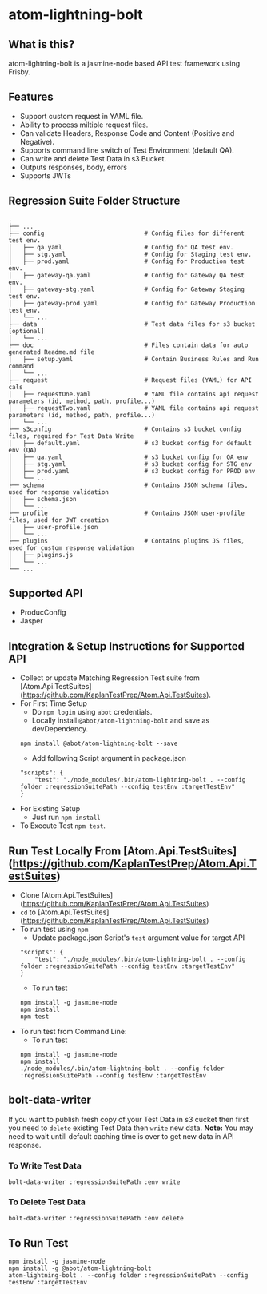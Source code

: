 # atom-lightning-bolt

## What is this?
atom-lightning-bolt is a jasmine-node based API test framework using Frisby.

## Features
* Support custom request in YAML file.
* Ability to process miltiple request files.
* Can validate Headers, Response Code and Content (Positive and Negative).
* Supports command line switch of Test Environment (default QA).
* Can write and delete Test Data in s3 Bucket.
* Outputs responses, body, errors
* Supports JWTs

## Regression Suite Folder Structure

    .
    ├── ...
    ├── config                            # Config files for different test env.
    │   ├── qa.yaml                       # Config for QA test env.
    │   ├── stg.yaml                      # Config for Staging test env.
    │   ├── prod.yaml                     # Config for Production test env.
    │   ├── gateway-qa.yaml               # Config for Gateway QA test env.
    │   ├── gateway-stg.yaml              # Config for Gateway Staging test env.
    │   ├── gateway-prod.yaml             # Config for Gateway Production test env.
    │   └── ...
    ├── data                              # Test data files for s3 bucket [optional]
    │   └── ...
    ├── doc                               # Files contain data for auto generated Readme.md file
    │   ├── setup.yaml                    # Contain Business Rules and Run command
    │   └── ...
    ├── request                           # Request files (YAML) for API cals
    │   ├── requestOne.yaml               # YAML file contains api request parameters (id, method, path, profile...)
    │   ├── requestTwo.yaml               # YAML file contains api request parameters (id, method, path, profile...)
    │   └── ...
    ├── s3config                          # Contains s3 bucket config files, required for Test Data Write
    │   ├── default.yaml                  # s3 bucket config for default env (QA)
    │   ├── qa.yaml                       # s3 bucket config for QA env
    │   ├── stg.yaml                      # s3 bucket config for STG env
    │   ├── prod.yaml                     # s3 bucket config for PROD env
    │   └── ...
    ├── schema                            # Contains JSON schema files, used for response validation
    │   ├── schema.json
    │   └── ...
    ├── profile                           # Contains JSON user-profile files, used for JWT creation
    │   ├── user-profile.json
    │   └── ...
    ├── plugins                           # Contains plugins JS files, used for custom response validation
    │   ├── plugins.js
    │   └── ...
    └── ...
    

## Supported API
* ProducConfig
* Jasper

## Integration & Setup Instructions for Supported API
* Collect or update Matching Regression Test suite from [Atom.Api.TestSuites] (https://github.com/KaplanTestPrep/Atom.Api.TestSuites).
* For First Time Setup
    * Do `npm login` using `abot` credentials.
    * Locally install `@abot/atom-lightning-bolt` and save as devDependency.
    ```
    npm install @abot/atom-lightning-bolt --save
    ```
    * Add following Script argument in package.json
    ```
    "scripts": {
        "test": "./node_modules/.bin/atom-lightning-bolt . --config folder :regressionSuitePath --config testEnv :targetTestEnv"
    }
    ```
* For Existing Setup
    * Just run `npm install`
* To Execute Test `npm test`.

## Run Test Locally From [Atom.Api.TestSuites] (https://github.com/KaplanTestPrep/Atom.Api.TestSuites)
* Clone [Atom.Api.TestSuites] (https://github.com/KaplanTestPrep/Atom.Api.TestSuites)
* `cd` to [Atom.Api.TestSuites] (https://github.com/KaplanTestPrep/Atom.Api.TestSuites)
* To run test using `npm`
    * Update package.json Script's `test` argument value for target API
    ```
    "scripts": {
        "test": "./node_modules/.bin/atom-lightning-bolt . --config folder :regressionSuitePath --config testEnv :targetTestEnv"
    }
    ```
    * To run test
    ```
    npm install -g jasmine-node
    npm install
    npm test
    ```
* To run test from Command Line:
    * To run test
    ```
    npm install -g jasmine-node
    npm install
    ./node_modules/.bin/atom-lightning-bolt . --config folder :regressionSuitePath --config testEnv :targetTestEnv
    ```

## bolt-data-writer
If you want to publish fresh copy of your Test Data in s3 cucket then first you need to `delete` existing Test Data then `write` new data.
<b>Note:</b> You may need to wait untill default caching time is over to get new data in API response.

### To Write Test Data
```
bolt-data-writer :regressionSuitePath :env write
```
### To Delete Test Data
```
bolt-data-writer :regressionSuitePath :env delete
```
## To Run Test
```
npm install -g jasmine-node
npm install -g @abot/atom-lightning-bolt
atom-lightning-bolt . --config folder :regressionSuitePath --config testEnv :targetTestEnv
```
